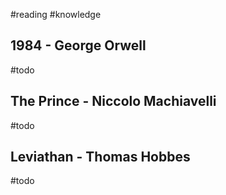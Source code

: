 #reading  #knowledge 

## 1984 - George Orwell
#todo 

## The Prince - Niccolo Machiavelli
#todo 

## Leviathan - Thomas Hobbes
#todo 

